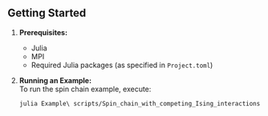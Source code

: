 ## Getting Started

1. **Prerequisites:**  
   - Julia
   - MPI
   - Required Julia packages (as specified in `Project.toml`)

2. **Running an Example:**  
   To run the spin chain example, execute:
   ```sh
   julia Example\ scripts/Spin_chain_with_competing_Ising_interactions.jl <N> <χ> <uc_size> <N_MC> <T> <ϵ_shift> <ϵ_SNR> <ϵ_tol> <max_τ>